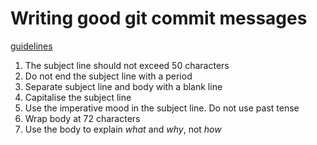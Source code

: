 # Writing good git commit messages

[guidelines](https://chris.beams.io/posts/git-commit/)

1. The subject line should not exceed 50 characters
1. Do not end the subject line with a period
1. Separate subject line and body with a blank line
1. Capitalise the subject line
1. Use the imperative mood in the subject line. Do not use past tense
1. Wrap body at 72 characters
1. Use the body to explain _what_ and _why_, not _how_
